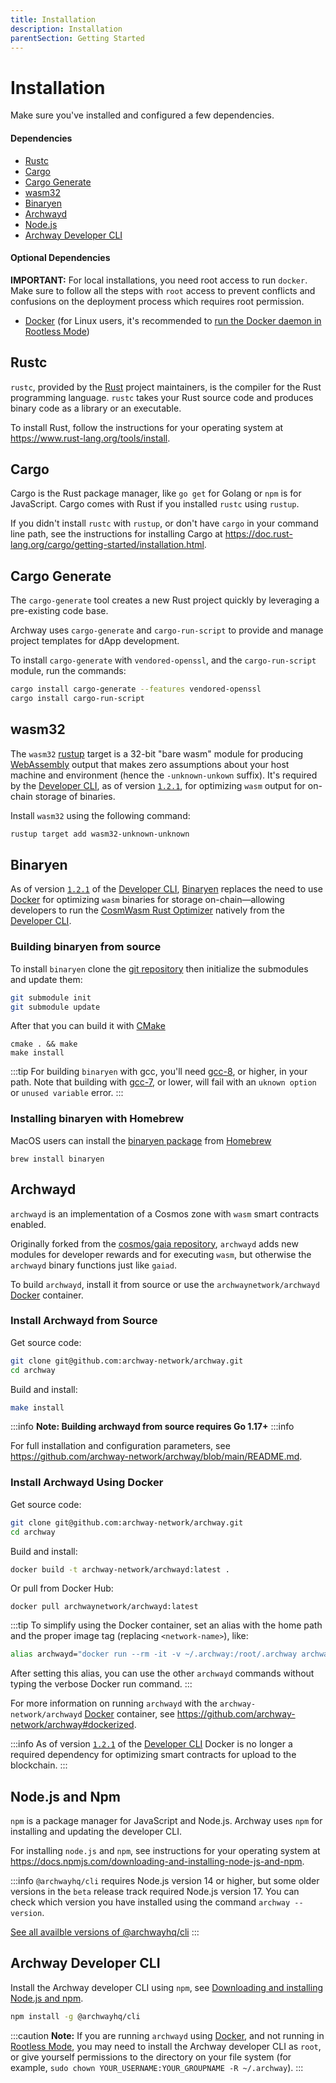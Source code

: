 ```yaml
---
title: Installation
description: Installation
parentSection: Getting Started
---
```


# Installation

Make sure you've installed and configured a few dependencies.

#### Dependencies

- [Rustc](#rustc 'Install Rust')
- [Cargo](#cargo 'Install Cargo')
- [Cargo Generate](#cargo-generate 'Install Cargo Generate')
- [wasm32](#wasm32 'Install wasm32')
- [Binaryen](#binaryen 'Install Binaryen')
- [Archwayd](#archwayd 'Install Archway Daemon')
- [Node.js](#nodejs-and-npm 'Install Node.js and NPM')
- [Archway Developer CLI](#archway-developer-cli 'Install develolper CLI')

#### Optional Dependencies

**IMPORTANT:** For local installations, you need root access to run `docker`. Make sure to follow all the steps with `root` access to prevent conflicts and confusions on the deployment process which requires root permission.

- [Docker](https://docs.docker.com/get-docker 'Install Docker') (for Linux users, it's recommended to [run the Docker daemon in Rootless Mode](https://docs.docker.com/engine/security/rootless/))

## Rustc

`rustc`, provided by the [Rust](https://www.rust-lang.org/ 'Rust Homepage') project maintainers, is the compiler for the Rust programming language. `rustc` takes your Rust source code and produces binary code as a library or an executable.

To install Rust, follow the instructions for your operating system at https://www.rust-lang.org/tools/install.

## Cargo

Cargo is the Rust package manager, like `go get` for Golang or `npm` is for JavaScript. Cargo comes with Rust if you installed `rustc` using `rustup`.

If you didn't install `rustc` with `rustup`, or don't have `cargo` in your command line path, see the instructions for installing Cargo at https://doc.rust-lang.org/cargo/getting-started/installation.html.

## Cargo Generate

The `cargo-generate` tool creates a new Rust project quickly by leveraging a pre-existing code base.

Archway uses `cargo-generate` and `cargo-run-script` to provide and manage project templates for dApp development.

To install `cargo-generate` with `vendored-openssl`, and the `cargo-run-script` module, run the commands:

```bash
cargo install cargo-generate --features vendored-openssl
cargo install cargo-run-script
```

## wasm32

The `wasm32` [rustup](https://rustup.rs/) target is a 32-bit "bare wasm" module for producing [WebAssembly](https://webassembly.org/) output that makes zero assumptions about your host machine and environment (hence the `-unknown-unkown` suffix). It's required by the [Developer CLI](https://www.npmjs.com/package/@archwayhq/cli), as of version [`1.2.1`](https://www.npmjs.com/package/@archwayhq/cli/v/1.2.1), for optimizing `wasm` output for on-chain storage of binaries.

Install `wasm32` using the following command:

```bash
rustup target add wasm32-unknown-unknown
```

## Binaryen

As of version [`1.2.1`](https://www.npmjs.com/package/@archwayhq/cli/v/1.2.1) of the [Developer CLI](https://www.npmjs.com/package/@archwayhq/cli), [Binaryen](https://github.com/WebAssembly/binaryen) replaces the need to use [Docker](https://docs.docker.com/get-docker) for optimizing `wasm` binaries for storage on-chain—allowing developers to run the [CosmWasm Rust Optimizer](https://github.com/CosmWasm/rust-optimizer) natively from the [Developer CLI](https://www.npmjs.com/package/@archwayhq/cli).

### Building binaryen from source

To install `binaryen` clone the [git repository](https://github.com/WebAssembly/binaryen) then initialize the submodules and update them:

```bash
git submodule init
git submodule update
```

After that you can build it with [CMake](https://cmake.org/)

```
cmake . && make
make install
```

:::tip
For building `binaryen` with gcc, you'll need [gcc-8](https://gcc.gnu.org/gcc-8/), or higher, in your path. Note that building with [gcc-7](https://gcc.gnu.org/gcc-7/), or lower, will fail with an `uknown option` or `unused variable` error.
:::

### Installing binaryen with Homebrew

MacOS users can install the [binaryen package](https://formulae.brew.sh/formula/binaryen#default) from [Homebrew](https://brew.sh/)

```
brew install binaryen
```

## Archwayd

`archwayd` is an implementation of a Cosmos zone with `wasm` smart contracts enabled.

Originally forked from the [cosmos/gaia repository](https://github.com/cosmos/gaia), `archwayd` adds new modules for developer rewards and for executing `wasm`, but otherwise the `archwayd` binary functions just like `gaiad`.

To build `archwayd`, install it from source or use the `archwaynetwork/archwayd` [Docker](https://www.docker.com/ 'Docker Homepage') container.

### Install Archwayd from Source

Get source code:

```bash
git clone git@github.com:archway-network/archway.git
cd archway
```

Build and install:

```bash
make install
```

:::info
**Note: Building archwayd from source requires Go 1.17+**
:::info

For full installation and configuration parameters, see https://github.com/archway-network/archway/blob/main/README.md.

### Install Archwayd Using Docker

Get source code:

```bash
git clone git@github.com:archway-network/archway.git
cd archway
```

Build and install:

```bash
docker build -t archway-network/archwayd:latest .
```

Or pull from Docker Hub:

```
docker pull archwaynetwork/archwayd:latest
```

:::tip
To simplify using the Docker container, set an alias with the home path and the proper image tag (replacing `<network-name>`), like:

```bash
alias archwayd="docker run --rm -it -v ~/.archway:/root/.archway archwaynetwork/archwayd:<network-name>"
```

After setting this alias, you can use the other `archwayd` commands without typing the verbose Docker run command.
:::

For more information on running `archwayd` with the `archway-network/archwayd` [Docker](https://www.docker.com/ 'Docker Homepage') container, see https://github.com/archway-network/archway#dockerized.

:::info
As of version [`1.2.1`](https://www.npmjs.com/package/@archwayhq/cli/v/1.2.1) of the [Developer CLI](https://www.npmjs.com/package/@archwayhq/cli) Docker is no longer a required dependency for optimizing smart contracts for upload to the blockchain.
:::

## Node.js and Npm

`npm` is a package manager for JavaScript and Node.js. Archway uses `npm` for installing and updating the developer CLI.

For installing `node.js` and `npm`, see instructions for your operating system at https://docs.npmjs.com/downloading-and-installing-node-js-and-npm.

:::info
`@archwayhq/cli` requires Node.js version 14 or higher, but some older versions in the `beta` release track required Node.js version 17. You can check which version you have installed using the command `archway --version`.

[See all availble versions of @archwayhq/cli](https://www.npmjs.com/package/@archwayhq/cli?activeTab=versions)
:::

## Archway Developer CLI

Install the Archway developer CLI using `npm`, see [Downloading and installing Node.js and npm](https://docs.npmjs.com/downloading-and-installing-node-js-and-npm).

```bash
npm install -g @archwayhq/cli
```

:::caution
**Note:** If you are running `archwayd` using [Docker](https://docs.docker.com/get-docker), and not running in [Rootless Mode](https://docs.docker.com/engine/security/rootless/), you may need to install the Archway developer CLI as `root`, or give yourself permissions to the directory on your file system (for example, `sudo chown YOUR_USERNAME:YOUR_GROUPNAME -R ~/.archway`).
:::
